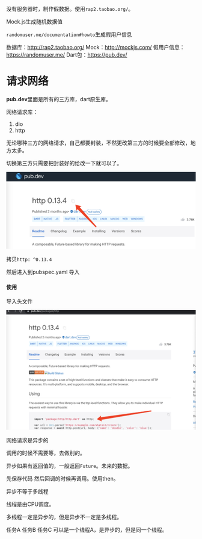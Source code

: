 没有服务器时，制作假数据。使用`rap2.taobao.org/`。

Mock.js生成随机数据值

`randomuser.me/documentation#howto`生成假用户信息

数据库：http://rap2.taobao.org/
Mock：http://mockjs.com/
假用户信息：https://randomuser.me/
Dart包：https://pub.dev/

# 请求网络

**pub.dev**里面是所有的三方库，dart原生库。

网络请求库：

1. dio
2. http

无论哪种三方的网络请求，自己都要封装，不然更改第三方的时候要全部修改，地方太多。

切换第三方只需要把封装好的给改一下就可以了。

![image-20211211003500657](网络.assets/image-20211211003500657.png)

拷贝`http: ^0.13.4`

然后进入到pubspec.yaml 导入

#### 使用

导入头文件

![image-20211211004404876](网络.assets/image-20211211004404876.png)



网络请求是异步的

调用的时候不需要等，去做别的。

异步如果有返回值的，一般返回`Future`。未来的数据。

先保存代码 然后回调的时候再调用。使用then。

异步不等于多线程

线程是由CPU调度。

多线程一定是异步的，但是异步不一定是多线程。

任务A 任务B 任务C 可以是一个线程A，是异步的，但是同一个线程。

